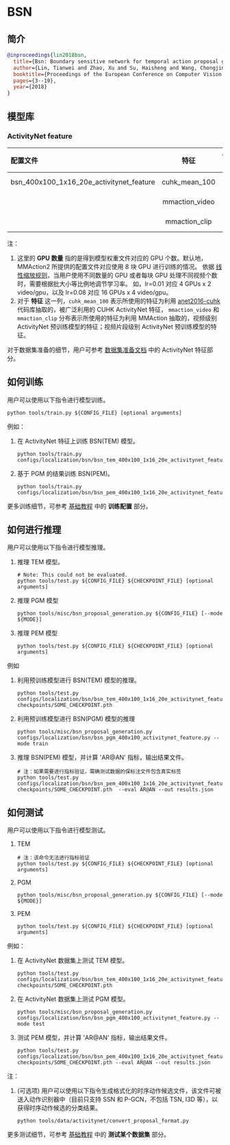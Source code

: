 # BSN

## 简介

<!-- [ALGORITHM] -->

```BibTeX
@inproceedings{lin2018bsn,
  title={Bsn: Boundary sensitive network for temporal action proposal generation},
  author={Lin, Tianwei and Zhao, Xu and Su, Haisheng and Wang, Chongjing and Yang, Ming},
  booktitle={Proceedings of the European Conference on Computer Vision (ECCV)},
  pages={3--19},
  year={2018}
}
```

## 模型库

### ActivityNet feature

| 配置文件                                 |      特征      | GPU 数量 | 预训练 | AR@100 |  AUC  | GPU 显存占用 (M) |     迭代时间 (s)      |                                                                                                                                                                                   ckpt                                                                                                                                                                                    |                                                                                                                                                                 log                                                                                                                                                                 |                                                                                                                                                                       json                                                                                                                                                                       |
| :--------------------------------------- | :------------: | :------: | :----: | :----: | :---: | :--------------: | :-------------------: | :-----------------------------------------------------------------------------------------------------------------------------------------------------------------------------------------------------------------------------------------------------------------------------------------------------------------------------------------------------------------------: | :---------------------------------------------------------------------------------------------------------------------------------------------------------------------------------------------------------------------------------------------------------------------------------------------------------------------------------: | :----------------------------------------------------------------------------------------------------------------------------------------------------------------------------------------------------------------------------------------------------------------------------------------------------------------------------------------------: |
| bsn_400x100_1x16_20e_activitynet_feature | cuhk_mean_100  |    1     |  None  | 74.66  | 66.45 | 41(TEM)+25(PEM)  | 0.074(TEM)+0.036(PEM) | [ckpt_tem](https://download.openmmlab.com/mmaction/localization/bsn/bsn_tem_400x100_1x16_20e_activitynet_feature/bsn_tem_400x100_1x16_20e_activitynet_feature_20200619-cd6accc3.pth) [ckpt_pem](https://download.openmmlab.com/mmaction/localization/bsn/bsn_pem_400x100_1x16_20e_activitynet_feature/bsn_pem_400x100_1x16_20e_activitynet_feature_20210203-1c27763d.pth) | [log_tem](https://download.openmmlab.com/mmaction/localization/bsn/bsn_tem_400x100_1x16_20e_activitynet_feature/bsn_tem_400x100_1x16_20e_activitynet_feature.log) [log_pem](https://download.openmmlab.com/mmaction/localization/bsn/bsn_pem_400x100_1x16_20e_activitynet_feature/bsn_pem_400x100_1x16_20e_activitynet_feature.log) | [json_tem](https://download.openmmlab.com/mmaction/localization/bsn/bsn_tem_400x100_1x16_20e_activitynet_feature/bsn_tem_400x100_1x16_20e_activitynet_feature.log.json)  [json_pem](https://download.openmmlab.com/mmaction/localization/bsn/bsn_pem_400x100_1x16_20e_activitynet_feature/bsn_pem_400x100_1x16_20e_activitynet_feature.log.json) |
|                                          | mmaction_video |    1     |  None  | 74.93  | 66.74 | 41(TEM)+25(PEM)  | 0.074(TEM)+0.036(PEM) |           [ckpt_tem](https://download.openmmlab.com/mmaction/localization/bsn/bsn_tem_400x100_1x16_20e_mmaction_video/bsn_tem_400x100_1x16_20e_mmaction_video_20200809-ad6ec626.pth) [ckpt_pem](https://download.openmmlab.com/mmaction/localization/bsn/bsn_pem_400x100_1x16_20e_mmaction_video/bsn_pem_400x100_1x16_20e_mmaction_video_20200809-aa861b26.pth)           |  [log_tem](https://download.openmmlab.com/mmaction/localization/bsn/bsn_tem_400x100_1x16_20e_mmaction_video/bsn_tem_400x100_1x16_20e_mmaction_video_20200809.log) [log_pem](https://download.openmmlab.com/mmaction/localization/bsn/bsn_pem_400x100_1x16_20e_mmaction_video/bsn_pem_400x100_1x16_20e_mmaction_video_20200809.log)  |      [json_tem](https://download.openmmlab.com/mmaction/localization/bsn/bsn_tem_400x100_1x16_20e_mmaction_video/bsn_tem_400x100_1x16_20e_mmaction_video_20200809.json) [json_pem](https://download.openmmlab.com/mmaction/localization/bsn/bsn_pem_400x100_1x16_20e_mmaction_video/bsn_pem_400x100_1x16_20e_mmaction_video_20200809.json)       |
|                                          | mmaction_clip  |    1     |  None  | 75.19  | 66.81 | 41(TEM)+25(PEM)  | 0.074(TEM)+0.036(PEM) |             [ckpt_tem](https://download.openmmlab.com/mmaction/localization/bsn/bsn_tem_400x100_1x16_20e_mmaction_clip/bsn_tem_400x100_1x16_20e_mmaction_clip_20200809-0a563554.pth) [ckpt_pem](https://download.openmmlab.com/mmaction/localization/bsn/bsn_pem_400x100_1x16_20e_mmaction_clip/bsn_pem_400x100_1x16_20e_mmaction_clip_20200809-e32f61e6.pth)             |    [log_tem](https://download.openmmlab.com/mmaction/localization/bsn/bsn_tem_400x100_1x16_20e_mmaction_clip/bsn_tem_400x100_1x16_20e_mmaction_clip_20200809.log) [log_pem](https://download.openmmlab.com/mmaction/localization/bsn/bsn_pem_400x100_1x16_20e_mmaction_clip/bsn_pem_400x100_1x16_20e_mmaction_clip_20200809.log)    |        [json_tem](https://download.openmmlab.com/mmaction/localization/bsn/bsn_tem_400x100_1x16_20e_mmaction_clip/bsn_tem_400x100_1x16_20e_mmaction_clip_20200809.json) [json_pem](https://download.openmmlab.com/mmaction/localization/bsn/bsn_pem_400x100_1x16_20e_mmaction_clip/bsn_pem_400x100_1x16_20e_mmaction_clip_20200809.json)         |

注：

1. 这里的 **GPU 数量** 指的是得到模型权重文件对应的 GPU 个数。默认地，MMAction2 所提供的配置文件对应使用 8 块 GPU 进行训练的情况。
   依据 [线性缩放规则](https://arxiv.org/abs/1706.02677)，当用户使用不同数量的 GPU 或者每块 GPU 处理不同视频个数时，需要根据批大小等比例地调节学习率。
   如，lr=0.01 对应 4 GPUs x 2 video/gpu，以及 lr=0.08 对应 16 GPUs x 4 video/gpu。
2. 对于 **特征** 这一列，`cuhk_mean_100` 表示所使用的特征为利用 [anet2016-cuhk](https://github.com/yjxiong/anet2016-cuhk) 代码库抽取的，被广泛利用的 CUHK ActivityNet 特征，
   `mmaction_video` 和 `mmaction_clip` 分布表示所使用的特征为利用 MMAction 抽取的，视频级别 ActivityNet 预训练模型的特征；视频片段级别 ActivityNet 预训练模型的特征。

对于数据集准备的细节，用户可参考 [数据集准备文档](/docs/zh_cn/data_preparation.md) 中的 ActivityNet 特征部分。

## 如何训练

用户可以使用以下指令进行模型训练。

```shell
python tools/train.py ${CONFIG_FILE} [optional arguments]
```

例如：

1. 在 ActivityNet 特征上训练 BSN(TEM) 模型。

   ```shell
   python tools/train.py configs/localization/bsn/bsn_tem_400x100_1x16_20e_activitynet_feature.py
   ```

2. 基于 PGM 的结果训练 BSN(PEM)。

   ```shell
   python tools/train.py configs/localization/bsn/bsn_pem_400x100_1x16_20e_activitynet_feature.py
   ```

更多训练细节，可参考 [基础教程](/docs/zh_cn/getting_started.md#训练配置) 中的 **训练配置** 部分。

## 如何进行推理

用户可以使用以下指令进行模型推理。

1. 推理 TEM 模型。

   ```shell
   # Note: This could not be evaluated.
   python tools/test.py ${CONFIG_FILE} ${CHECKPOINT_FILE} [optional arguments]
   ```

2. 推理 PGM 模型

   ```shell
   python tools/misc/bsn_proposal_generation.py ${CONFIG_FILE} [--mode ${MODE}]
   ```

3. 推理 PEM 模型

   ```shell
   python tools/test.py ${CONFIG_FILE} ${CHECKPOINT_FILE} [optional arguments]
   ```

例如

1. 利用预训练模型进行 BSN(TEM) 模型的推理。

   ```shell
   python tools/test.py configs/localization/bsn/bsn_tem_400x100_1x16_20e_activitynet_feature.py checkpoints/SOME_CHECKPOINT.pth
   ```

2. 利用预训练模型进行 BSN(PGM) 模型的推理

   ```shell
   python tools/misc/bsn_proposal_generation.py configs/localization/bsn/bsn_pgm_400x100_activitynet_feature.py --mode train
   ```

3. 推理 BSN(PEM) 模型，并计算 'AR@AN' 指标，输出结果文件。

   ```shell
   # 注：如果需要进行指标验证，需确测试数据的保标注文件包含真实标签
   python tools/test.py configs/localization/bsn/bsn_pem_400x100_1x16_20e_activitynet_feature.py  checkpoints/SOME_CHECKPOINT.pth  --eval AR@AN --out results.json
   ```

## 如何测试

用户可以使用以下指令进行模型测试。

1. TEM

   ```shell
   # 注：该命令无法进行指标验证
   python tools/test.py ${CONFIG_FILE} ${CHECKPOINT_FILE} [optional arguments]
   ```

2. PGM

   ```shell
   python tools/misc/bsn_proposal_generation.py ${CONFIG_FILE} [--mode ${MODE}]
   ```

3. PEM

   ```shell
   python tools/test.py ${CONFIG_FILE} ${CHECKPOINT_FILE} [optional arguments]
   ```

例如：

1. 在 ActivityNet 数据集上测试 TEM 模型。

   ```shell
   python tools/test.py configs/localization/bsn/bsn_tem_400x100_1x16_20e_activitynet_feature.py checkpoints/SOME_CHECKPOINT.pth
   ```

2. 在 ActivityNet 数据集上测试 PGM 模型。

   ```shell
   python tools/misc/bsn_proposal_generation.py configs/localization/bsn/bsn_pgm_400x100_activitynet_feature.py --mode test
   ```

3. 测试 PEM 模型，并计算 'AR@AN' 指标，输出结果文件。

   ```shell
   python tools/test.py configs/localization/bsn/bsn_pem_400x100_1x16_20e_activitynet_feature.py checkpoints/SOME_CHECKPOINT.pth --eval AR@AN --out results.json
   ```

注：

1. (可选项) 用户可以使用以下指令生成格式化的时序动作候选文件，该文件可被送入动作识别器中（目前只支持 SSN 和 P-GCN，不包括 TSN, I3D 等），以获得时序动作候选的分类结果。

   ```shell
   python tools/data/activitynet/convert_proposal_format.py
   ```

更多测试细节，可参考 [基础教程](/docs/zh_cn/getting_started.md#测试某个数据集) 中的 **测试某个数据集** 部分。
